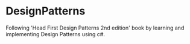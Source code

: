# DesignPatterns

Following 'Head First Design Patterns 2nd edition' book by learning and implementing Design Patterns using c#.